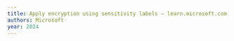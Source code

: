 ```yaml
---
title: Apply encryption using sensitivity labels — learn.microsoft.com
authors: Microsoft
year: 2024
---
```


